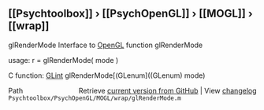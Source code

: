 ## [[Psychtoolbox]] &#8250; [[PsychOpenGL]] &#8250; [[MOGL]] &#8250; [[wrap]]

glRenderMode  Interface to [OpenGL](OpenGL) function glRenderMode  
  
usage:  r = glRenderMode( mode )  
  
C function:  [GLint](GLint) glRenderMode[(GLenum]((GLenum) mode)  




<div class="code_header" style="text-align:right;">
  <span style="float:left;">Path&nbsp;&nbsp;</span> <span class="counter">Retrieve <a href=
  "https://raw.github.com/Psychtoolbox-3/Psychtoolbox-3/beta/Psychtoolbox/PsychOpenGL/MOGL/wrap/glRenderMode.m">current version from GitHub</a> | View <a href=
  "https://github.com/Psychtoolbox-3/Psychtoolbox-3/commits/beta/Psychtoolbox/PsychOpenGL/MOGL/wrap/glRenderMode.m">changelog</a></span>
</div>
<div class="code">
  <code>Psychtoolbox/PsychOpenGL/MOGL/wrap/glRenderMode.m</code>
</div>

